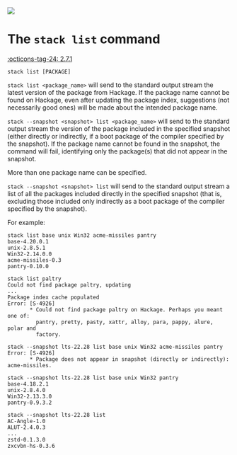 <div class="hidden-warning"><a href="https://docs.haskellstack.org/"><img src="https://cdn.jsdelivr.net/gh/commercialhaskell/stack/doc/img/hidden-warning.svg"></a></div>

# The `stack list` command

[:octicons-tag-24: 2.7.1](https://github.com/commercialhaskell/stack/releases/tag/v2.7.1)

~~~text
stack list [PACKAGE]
~~~

`stack list <package_name>` will send to the standard output stream the latest
version of the package from Hackage. If the package name cannot be found on
Hackage, even after updating the package index, suggestions (not  necessarily
good ones) will be made about the intended package name.

`stack --snapshot <snapshot> list <package_name>` will send to the standard
output stream the version of the package included in the specified snapshot
(either directly or indirectly, if a boot package of the compiler specified by
the snapshot). If the package name cannot be found in the snapshot, the command
will fail, identifying only the package(s) that did not appear in the snapshot.

More than one package name can be specified.

`stack --snapshot <snapshot> list` will send to the standard output stream a
list of all the packages included directly in the specified snapshot (that is,
excluding those included only indirectly as a boot package of the compiler
specified by the snapshot).

For example:

~~~text
stack list base unix Win32 acme-missiles pantry
base-4.20.0.1
unix-2.8.5.1
Win32-2.14.0.0
acme-missiles-0.3
pantry-0.10.0

stack list paltry
Could not find package paltry, updating
...
Package index cache populated
Error: [S-4926]
       * Could not find package paltry on Hackage. Perhaps you meant one of:
         pantry, pretty, pasty, xattr, alloy, para, pappy, alure, polar and
         factory.

stack --snapshot lts-22.28 list base unix Win32 acme-missiles pantry
Error: [S-4926]
       * Package does not appear in snapshot (directly or indirectly): acme-missiles.

stack --snapshot lts-22.28 list base unix Win32 pantry
base-4.18.2.1
unix-2.8.4.0
Win32-2.13.3.0
pantry-0.9.3.2

stack --snapshot lts-22.28 list
AC-Angle-1.0
ALUT-2.4.0.3
...
zstd-0.1.3.0
zxcvbn-hs-0.3.6
~~~

